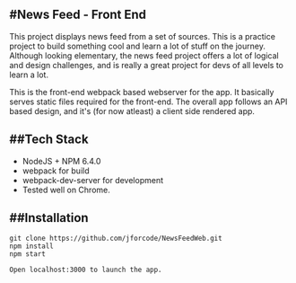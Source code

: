 #News Feed - Front End
--------------------------------

This project displays news feed from a set of sources. This is a practice project to build something cool and learn a lot of stuff on the journey. Although looking elementary, the news feed project offers a lot of logical and design challenges, and is really a great project for devs of all levels to learn a lot.

This is the front-end webpack based webserver for the app. It basically serves static files required for the front-end. The overall app follows an API based design, and it's (for now atleast) a client side rendered app.

##Tech Stack
--------------------------------

- NodeJS + NPM 6.4.0
- webpack for build
- webpack-dev-server for development
- Tested well on Chrome.

##Installation
--------------------------------

```
git clone https://github.com/jforcode/NewsFeedWeb.git
npm install
npm start

Open localhost:3000 to launch the app.
```